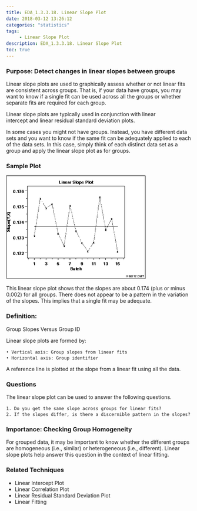```yaml
---
title: EDA_1.3.3.18. Linear Slope Plot
date: 2018-03-12 13:26:12
categories: "statistics"
tags:
     - Linear Slope Plot
description: EDA_1.3.3.18. Linear Slope Plot
toc: true
---
```

### Purpose: Detect changes in linear slopes between groups
Linear slope plots are used to graphically assess whether or not linear fits are consistent across groups. That is, if your data have groups, you may want to know if a single fit can be used across all the groups or whether separate fits are required for each group.

Linear slope plots are typically used in conjunction with linear intercept and linear residual standard deviation plots.

In some cases you might not have groups. Instead, you have different data sets and you want to know if the same fit can be adequately applied to each of the data sets. In this case, simply think of each distinct data set as a group and apply the linear slope plot as for groups.

### Sample Plot
![](assets/EDA/linslopl.gif)

This linear slope plot shows that the slopes are about 0.174 (plus or minus 0.002) for all groups. There does not appear to be a pattern in the variation of the slopes. This implies that a single fit may be adequate.

### Definition:
Group Slopes Versus Group ID

Linear slope plots are formed by:

	• Vertical axis: Group slopes from linear fits
	• Horizontal axis: Group identifier

A reference line is plotted at the slope from a linear fit using all the data.

### Questions
The linear slope plot can be used to answer the following questions.

	1. Do you get the same slope across groups for linear fits?
	2. If the slopes differ, is there a discernible pattern in the slopes?

### Importance: Checking Group Homogeneity
For grouped data, it may be important to know whether the different groups are homogeneous (i.e., similar) or heterogeneous (i.e., different). Linear slope plots help answer this question in the context of linear fitting.

### Related Techniques
* Linear Intercept Plot
* Linear Correlation Plot
* Linear Residual Standard Deviation Plot 
* Linear Fitting

